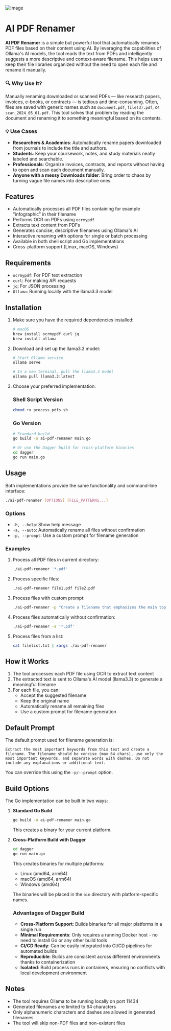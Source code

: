 ![image](https://github.com/user-attachments/assets/8512bc6d-9522-41b8-ac68-679a931aec7a)


# AI PDF Renamer

**AI PDF Renamer** is a simple but powerful tool that automatically renames PDF files based on their content using AI. By leveraging the capabilities of Ollama's AI models, the tool reads the text from PDFs and intelligently suggests a more descriptive and context-aware filename. This helps users keep their file libraries organized without the need to open each file and rename it manually.

### 🔍 Why Use It?

Manually renaming downloaded or scanned PDFs — like research papers, invoices, e-books, or contracts — is tedious and time-consuming. Often, files are saved with generic names such as `document.pdf`, `file(3).pdf`, or `scan_2024_05_01.pdf`. This tool solves that problem by reading the document and renaming it to something meaningful based on its contents.

### 💡 Use Cases

- **Researchers & Academics**: Automatically rename papers downloaded from journals to include the title and authors.
- **Students**: Keep your coursework, notes, and study materials neatly labeled and searchable.
- **Professionals**: Organize invoices, contracts, and reports without having to open and scan each document manually.
- **Anyone with a messy Downloads folder**: Bring order to chaos by turning vague file names into descriptive ones.

## Features

- Automatically processes all PDF files containing for example "infographic" in their filename
- Performs OCR on PDFs using `ocrmypdf`
- Extracts text content from PDFs
- Generates concise, descriptive filenames using Ollama's AI
- Interactive renaming with options for single or batch processing
- Available in both shell script and Go implementations
- Cross-platform support (Linux, macOS, Windows)

## Requirements

- `ocrmypdf`: For PDF text extraction
- `curl`: For making API requests
- `jq`: For JSON processing
- `Ollama`: Running locally with the llama3.3 model

## Installation

1. Make sure you have the required dependencies installed:
   ```bash
   # macOS
   brew install ocrmypdf curl jq
   brew install ollama
   ```

2. Download and set up the llama3.3 model:
   ```bash
   # Start Ollama service
   ollama serve

   # In a new terminal, pull the llama3.3 model
   ollama pull llama3.3:latest
   ```

3. Choose your preferred implementation:

   ### Shell Script Version
   ```bash
   chmod +x process_pdfs.sh
   ```

   ### Go Version
   ```bash
   # Standard build
   go build -o ai-pdf-renamer main.go

   # Or use the Dagger build for cross-platform binaries
   cd dagger
   go run main.go
   ```

## Usage

Both implementations provide the same functionality and command-line interface:

```bash
./ai-pdf-renamer [OPTIONS] [FILE_PATTERNS...]
```

### Options

- `-h, --help`: Show help message
- `-a, --auto`: Automatically rename all files without confirmation
- `-p, --prompt`: Use a custom prompt for filename generation

### Examples

1. Process all PDF files in current directory:
   ```bash
   ./ai-pdf-renamer '*.pdf'
   ```

2. Process specific files:
   ```bash
   ./ai-pdf-renamer file1.pdf file2.pdf
   ```

3. Process files with custom prompt:
   ```bash
   ./ai-pdf-renamer -p "Create a filename that emphasizes the main topic and date from this text: $text" '*.pdf'
   ```

4. Process files automatically without confirmation:
   ```bash
   ./ai-pdf-renamer -a '*.pdf'
   ```

5. Process files from a list:
   ```bash
   cat filelist.txt | xargs ./ai-pdf-renamer
   ```

## How it Works

1. The tool processes each PDF file using OCR to extract text content
2. The extracted text is sent to Ollama's AI model (llama3.3) to generate a meaningful filename
3. For each file, you can:
   - Accept the suggested filename
   - Keep the original name
   - Automatically rename all remaining files
   - Use a custom prompt for filename generation

## Default Prompt

The default prompt used for filename generation is:
```
Extract the most important keywords from this text and create a filename. The filename should be concise (max 64 chars), use only the most important keywords, and separate words with dashes. Do not include any explanations or additional text.
```

You can override this using the `-p/--prompt` option.

## Build Options

The Go implementation can be built in two ways:

1. **Standard Go Build**
   ```bash
   go build -o ai-pdf-renamer main.go
   ```
   This creates a binary for your current platform.

2. **Cross-Platform Build with Dagger**
   ```bash
   cd dagger
   go run main.go
   ```
   This creates binaries for multiple platforms:
   - Linux (amd64, arm64)
   - macOS (amd64, arm64)
   - Windows (amd64)

   The binaries will be placed in the `bin` directory with platform-specific names.

   ### Advantages of Dagger Build
   - **Cross-Platform Support**: Builds binaries for all major platforms in a single run
   - **Minimal Requirements**: Only requires a running Docker host - no need to install Go or any other build tools
   - **CI/CD Ready**: Can be easily integrated into CI/CD pipelines for automated builds
   - **Reproducible**: Builds are consistent across different environments thanks to containerization
   - **Isolated**: Build process runs in containers, ensuring no conflicts with local development environment

## Notes

- The tool requires Ollama to be running locally on port 11434
- Generated filenames are limited to 64 characters
- Only alphanumeric characters and dashes are allowed in generated filenames
- The tool will skip non-PDF files and non-existent files
